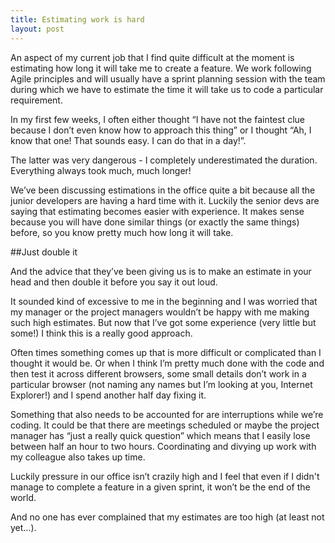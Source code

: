 ```yaml
---
title: Estimating work is hard
layout: post
---
```


An aspect of my current job that I find quite difficult at the moment is estimating how long it will take me to create a feature. We work following Agile principles and will usually have a sprint planning session with the team during which we have to estimate the time it will take us to code a particular requirement.

In my first few weeks, I often either thought “I have not the faintest clue because I don’t even know how to approach this thing” or I thought “Ah, I know that one! That sounds easy. I can do that in a day!”.

The latter was very dangerous - I completely underestimated the duration. Everything always took much, much longer!

We’ve been discussing estimations in the office quite a bit because all the junior developers are having a hard time with it. Luckily the senior devs are saying that estimating becomes easier with experience. It makes sense because you will have done similar things (or exactly the same things) before, so you know pretty much how long it will take.

##Just double it

And the advice that they’ve been giving us is to make an estimate in your head and then double it before you say it out loud.

It sounded kind of excessive to me in the beginning and I was worried that my manager or the project managers wouldn’t be happy with me making such high estimates. But now that I’ve got some experience (very little but some!) I think this is a really good approach.

Often times something comes up that is more difficult or complicated than I thought it would be. Or when I think I’m pretty much done with the code and then test it across different browsers, some small details don’t work in a particular browser (not naming any names but I’m looking at you, Internet Explorer!) and I spend another half day fixing it.

Something that also needs to be accounted for are interruptions while we’re coding. It could be that there are meetings scheduled or maybe the project manager has “just a really quick question” which means that I easily lose between half an hour to two hours. Coordinating and divying up work with my colleague also takes up time.

Luckily pressure in our office isn’t crazily high and I feel that even if I didn't manage to complete a feature in a given sprint, it won’t be the end of the world.

And no one has ever complained that my estimates are too high (at least not yet…).